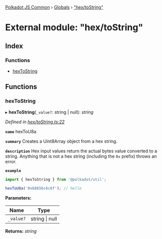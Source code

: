 [Polkadot JS Common](../README.md) › [Globals](../globals.md) › ["hex/toString"](_hex_tostring_.md)

# External module: "hex/toString"

## Index

### Functions

* [hexToString](_hex_tostring_.md#hextostring)

## Functions

###  hexToString

▸ **hexToString**(`_value?`: string | null): *string*

*Defined in [hex/toString.ts:22](https://github.com/polkadot-js/common/blob/a69dc01c/packages/util/src/hex/toString.ts#L22)*

**`name`** hexToU8a

**`summary`** Creates a Uint8Array object from a hex string.

**`description`** 
Hex input values return the actual bytes value converted to a string. Anything that is not a hex string (including the `0x` prefix) throws an error.

**`example`** 
<BR>

```javascript
import { hexToString } from '@polkadot/util';

hexToU8a('0x68656c6c6f'); // hello
```

**Parameters:**

Name | Type |
------ | ------ |
`_value?` | string &#124; null |

**Returns:** *string*
